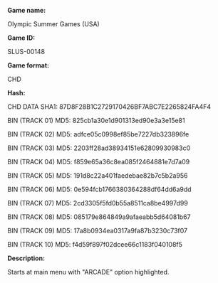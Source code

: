 **Game name:**

Olympic Summer Games (USA)

**Game ID:**

SLUS-00148

**Game format:**

CHD

**Hash:**

CHD DATA SHA1: 87D8F28B1C2729170426BF7ABC7E2265824FA4F4

BIN (TRACK 01) MD5: 825cb1a30e1d901313ed90e3a3e15e81

BIN (TRACK 02) MD5: adfce05c0998ef85be7227db323896fe

BIN (TRACK 03) MD5: 2203ff28ad38934151e62809930983c0

BIN (TRACK 04) MD5: f859e65a36c8ea085f2464881e7d7a09

BIN (TRACK 05) MD5: 191d8c22a401faedebae82b7c5b2a956

BIN (TRACK 06) MD5: 0e594fcb1766380364288df64dd6a9dd

BIN (TRACK 07) MD5: 2cd3305f5fd0b55a8511ca8be4997d99

BIN (TRACK 08) MD5: 085179e864849a9afaeabb5d64081b67

BIN (TRACK 09) MD5: 17a8b0934ea0317a9fa87b3230c73f07

BIN (TRACK 10) MD5: f4d59f897f02dcee66c1183f040108f5

**Description:**

Starts at main menu with "ARCADE" option highlighted.